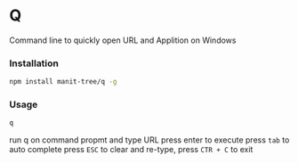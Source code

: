 # Q

Command line to quickly open URL and Applition on Windows

### Installation

```bash
npm install manit-tree/q -g
```

### Usage

```bash
q
```

run q on command propmt and type URL 
press enter to execute
press `tab` to auto complete 
press `ESC` to clear and re-type,
press `CTR + C` to exit
